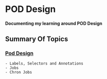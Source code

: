 # POD Design
<h4>Documenting my learning around POD Design</h4>

<h2>Summary Of Topics</h2>
<h3>
    
[Pod Design](https://github.com/EAS-Kalem/k8-learning/tree/main/POD%20Design) 
</h3>

```
- Labels, Selectors and Annotations
- Jobs
- Chron Jobs
```


